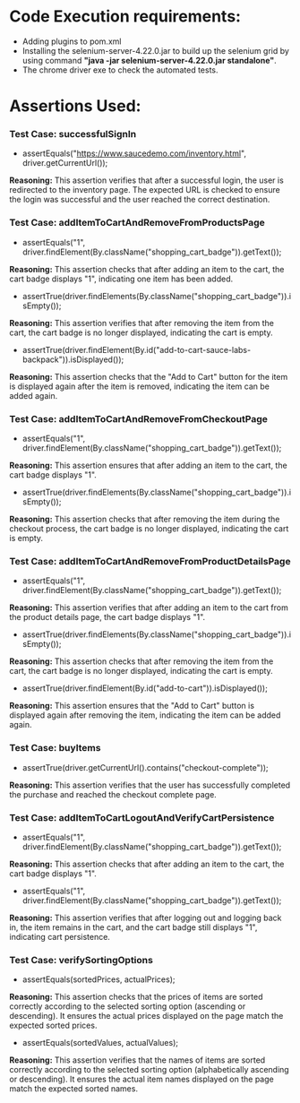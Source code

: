 # Code Execution requirements:
- Adding plugins to pom.xml
- Installing the selenium-server-4.22.0.jar to build up the selenium grid by using command **"java -jar selenium-server-4.22.0.jar standalone"**.
- The chrome driver exe to check the automated tests.
# Assertions Used:
### Test Case: successfulSignIn
- assertEquals("https://www.saucedemo.com/inventory.html", driver.getCurrentUrl());
  
**Reasoning:** This assertion verifies that after a successful login, the user is redirected to the inventory page. The expected URL is checked to ensure the login was successful and the user reached the correct destination.
### Test Case: addItemToCartAndRemoveFromProductsPage
- assertEquals("1", driver.findElement(By.className("shopping_cart_badge")).getText());
  
**Reasoning:** This assertion checks that after adding an item to the cart, the cart badge displays "1", indicating one item has been added.
- assertTrue(driver.findElements(By.className("shopping_cart_badge")).isEmpty());

**Reasoning:** This assertion verifies that after removing the item from the cart, the cart badge is no longer displayed, indicating the cart is empty.
- assertTrue(driver.findElement(By.id("add-to-cart-sauce-labs-backpack")).isDisplayed());

**Reasoning:** This assertion checks that the "Add to Cart" button for the item is displayed again after the item is removed, indicating the item can be added again.
### Test Case: addItemToCartAndRemoveFromCheckoutPage
- assertEquals("1", driver.findElement(By.className("shopping_cart_badge")).getText());

**Reasoning:** This assertion ensures that after adding an item to the cart, the cart badge displays "1".
- assertTrue(driver.findElements(By.className("shopping_cart_badge")).isEmpty());

**Reasoning:** This assertion checks that after removing the item during the checkout process, the cart badge is no longer displayed, indicating the cart is empty.
### Test Case: addItemToCartAndRemoveFromProductDetailsPage
- assertEquals("1", driver.findElement(By.className("shopping_cart_badge")).getText());

**Reasoning:** This assertion verifies that after adding an item to the cart from the product details page, the cart badge displays "1".

- assertTrue(driver.findElements(By.className("shopping_cart_badge")).isEmpty());

**Reasoning:** This assertion checks that after removing the item from the cart, the cart badge is no longer displayed, indicating the cart is empty.

- assertTrue(driver.findElement(By.id("add-to-cart")).isDisplayed());
  
**Reasoning:** This assertion ensures that the "Add to Cart" button is displayed again after removing the item, indicating the item can be added again.
### Test Case: buyItems
- assertTrue(driver.getCurrentUrl().contains("checkout-complete"));

**Reasoning:** This assertion verifies that the user has successfully completed the purchase and reached the checkout complete page.
### Test Case: addItemToCartLogoutAndVerifyCartPersistence
- assertEquals("1", driver.findElement(By.className("shopping_cart_badge")).getText());
  
**Reasoning:** This assertion checks that after adding an item to the cart, the cart badge displays "1".
- assertEquals("1", driver.findElement(By.className("shopping_cart_badge")).getText());
  
**Reasoning:** This assertion verifies that after logging out and logging back in, the item remains in the cart, and the cart badge still displays "1", indicating cart persistence.
### Test Case: verifySortingOptions
- assertEquals(sortedPrices, actualPrices);

**Reasoning:** This assertion checks that the prices of items are sorted correctly according to the selected sorting option (ascending or descending). It ensures the actual prices displayed on the page match the expected sorted prices.

- assertEquals(sortedValues, actualValues);
  
**Reasoning:** This assertion verifies that the names of items are sorted correctly according to the selected sorting option (alphabetically ascending or descending). It ensures the actual item names displayed on the page match the expected sorted names.


